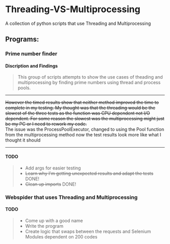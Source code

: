 # Threading-VS-Multiprocessing

A collection of python scripts that use Threading and Multiprocessing

## Programs:
### Prime number finder
#### Discription and Findings
> This group of scripts attempts to show the use cases of theading and multiprocessing by finding prime numbers using thread and process pools. 
___
<s>However the timed results show that neither method improved the time to complete in my testing. My thought was that the threading would be the slowest of the three tests as the function was CPU dependent not I/O dependent. For some reason the slowest was the multiprocessing might just be my PC or I need to rework my code.</s> <br>The issue was the ProcessPoolExecutor, changed to using the Pool function from the multiprocessing method now the test results look more like what I thought it should
___
#### TODO
> - Add args for easier testing
> - <s>Learn why I'm getting unexpected results and adapt the tests</s> DONE!
> - <s>Clean up imports</s> DONE!
### Webspider that uses Threading and Multiprocessing
#### TODO
> - Come up with a good name
> - Write the program
> - Create logic that swaps between the requests and Selenium Modules dependent on 200 codes
